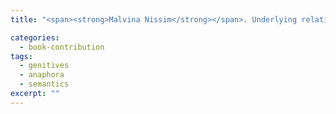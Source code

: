 ```yaml
---
title: "<span><strong>Malvina Nissim</strong></span>. Underlying relations in genitives and bridging. In Eniko Nemeth, editor, <em>Pragmatics in 2000</em>. International Pragmatics Association, Antwerpen, 2001."

categories: 
  - book-contribution
tags:
  - genitives
  - anaphora
  - semantics
excerpt: ""
---
```




